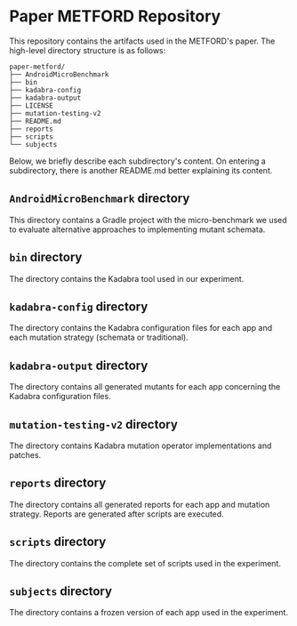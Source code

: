 # Paper METFORD Repository

This repository contains the artifacts used in the METFORD's paper. The high-level directory structure is as follows:

```
paper-metford/
├── AndroidMicroBenchmark
├── bin
├── kadabra-config
├── kadabra-output
├── LICENSE
├── mutation-testing-v2
├── README.md
├── reports
├── scripts
└── subjects
```

Below, we briefly describe each subdirectory's content. On entering a subdirectory, there is another README.md better explaining its content.

## `AndroidMicroBenchmark` directory

This directory contains a Gradle project with the micro-benchmark we used to evaluate alternative approaches to implementing mutant schemata. 

## `bin` directory

The directory contains the Kadabra tool used in our experiment.

## `kadabra-config` directory

The directory contains the Kadabra configuration files for each app and each mutation strategy (schemata or traditional).

## `kadabra-output` directory

The directory contains all generated mutants for each app concerning the Kadabra configuration files.

## `mutation-testing-v2` directory

The directory contains Kadabra mutation operator implementations and patches.

## `reports` directory

The directory contains all generated reports for each app and mutation strategy. Reports are generated after scripts are executed.

## `scripts` directory

The directory contains the complete set of scripts used in the experiment.

## `subjects` directory

The directory contains a frozen version of each app used in the experiment.